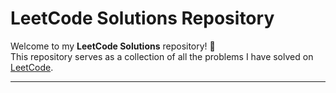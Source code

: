 # LeetCode Solutions Repository

Welcome to my **LeetCode Solutions** repository! 🚀  
This repository serves as a collection of all the problems I have solved on [LeetCode](https://leetcode.com).

---
